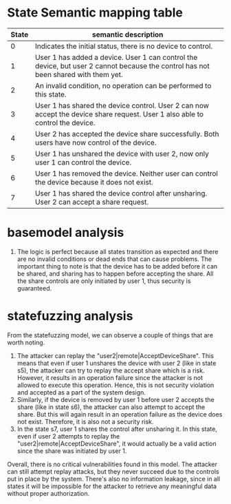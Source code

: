 # State Semantic mapping table
State | semantic description
-----|---------
0 | Indicates the initial status, there is no device to control.
1 | User 1 has added a device. User 1 can control the device, but user 2 cannot because the control has not been shared with them yet.
2 | An invalid condition, no operation can be performed to this state.
3 | User 1 has shared the device control. User 2 can now accept the device share request. User 1 also able to control the device. 
4 | User 2 has accepted the device share successfully. Both users have now control of the device.
5 | User 1 has unshared the device with user 2, now only user 1 can control the device.
6 | User 1 has removed the device. Neither user can control the device because it does not exist.
7 | User 1 has shared the device control after unsharing. User 2 can accept a share request.


# basemodel analysis
1. The logic is perfect because all states transition as expected and there are no invalid conditions or dead ends that can cause problems. The important thing to note is that the device has to be added before it can be shared, and sharing has to happen before accepting the share. All the share controls are only initiated by user 1, thus security is guaranteed.

# statefuzzing analysis
From the statefuzzing model, we can observe a couple of things that are worth noting.
1. The attacker can replay the "user2|remote|AcceptDeviceShare". This means that even if user 1 unshares the device with user 2 (like in state s5), the attacker can try to replay the accept share which is a risk. However, it results in an operation failure since the attacker is not allowed to execute this operation. Hence, this is not security violation and accepted as a part of the system design.
2. Similarly, if the device is removed by user 1 before user 2 accepts the share (like in state s6), the attacker can also attempt to accept the share. But this will again result in an operation failure as the device does not exist. Therefore, it is also not a security risk.
3. In the state s7, user 1 shares the control after unsharing it. In this state, even if user 2 attempts to replay the "user2|remote|AcceptDeviceShare", it would actually be a valid action since the share was initiated by user 1.
 
Overall, there is no critical vulnerabilities found in this model. The attacker can still attempt replay attacks, but they never succeed due to the controls put in place by the system. There's also no information leakage, since in all states it will be impossible for the attacker to retrieve any meaningful data without proper authorization.
